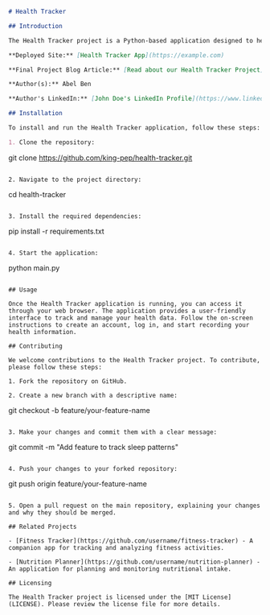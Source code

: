 
```markdown
# Health Tracker

## Introduction

The Health Tracker project is a Python-based application designed to help users track and manage their health-related information. It allows users to record and monitor various aspects of their health, such as physical activity, nutrition, sleep patterns, and more.

**Deployed Site:** [Health Tracker App](https://example.com)

**Final Project Blog Article:** [Read about our Health Tracker Project](https://example.com)

**Author(s):** Abel Ben

**Author's LinkedIn:** [John Doe's LinkedIn Profile](https://www.linkedin.com/in/abel-morris-ben-92842219a)

## Installation

To install and run the Health Tracker application, follow these steps:

1. Clone the repository:

   ```
   git clone https://github.com/king-pep/health-tracker.git
   ```

2. Navigate to the project directory:

   ```
   cd health-tracker
   ```

3. Install the required dependencies:

   ```
   pip install -r requirements.txt
   ```

4. Start the application:

   ```
   python main.py
   ```

## Usage

Once the Health Tracker application is running, you can access it through your web browser. The application provides a user-friendly interface to track and manage your health data. Follow the on-screen instructions to create an account, log in, and start recording your health information.

## Contributing

We welcome contributions to the Health Tracker project. To contribute, please follow these steps:

1. Fork the repository on GitHub.

2. Create a new branch with a descriptive name:

   ```
   git checkout -b feature/your-feature-name
   ```

3. Make your changes and commit them with a clear message:

   ```
   git commit -m "Add feature to track sleep patterns"
   ```

4. Push your changes to your forked repository:

   ```
   git push origin feature/your-feature-name
   ```

5. Open a pull request on the main repository, explaining your changes and why they should be merged.

## Related Projects

- [Fitness Tracker](https://github.com/username/fitness-tracker) - A companion app for tracking and analyzing fitness activities.

- [Nutrition Planner](https://github.com/username/nutrition-planner) - An application for planning and monitoring nutritional intake.

## Licensing

The Health Tracker project is licensed under the [MIT License](LICENSE). Please review the license file for more details.
```

